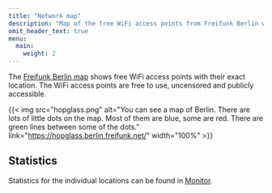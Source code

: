 ```yaml
---
title: "Network map"
description: "Map of the free WiFi access points from Freifunk Berlin with exact locations. The WiFi access points are free to use, uncensored and publicly accessible."
omit_header_text: true
menu:
  main:
    weight: 2
---
```


The [Freifunk Berlin map](https://hopglass.berlin.freifunk.net/) shows free WiFi access points with their exact location. The WiFi access points are free to use, uncensored and publicly accessible.

{{< img src="hopglass.png" alt="You can see a map of Berlin. There are lots of little dots on the map. Most of them are blue, some are red. There are green lines between some of the dots." link="https://hopglass.berlin.freifunk.net/" width="100%" >}}

## Statistics

Statistics for the individual locations can be found in [Monitor](https://monitor.berlin.freifunk.net/cgp/).
